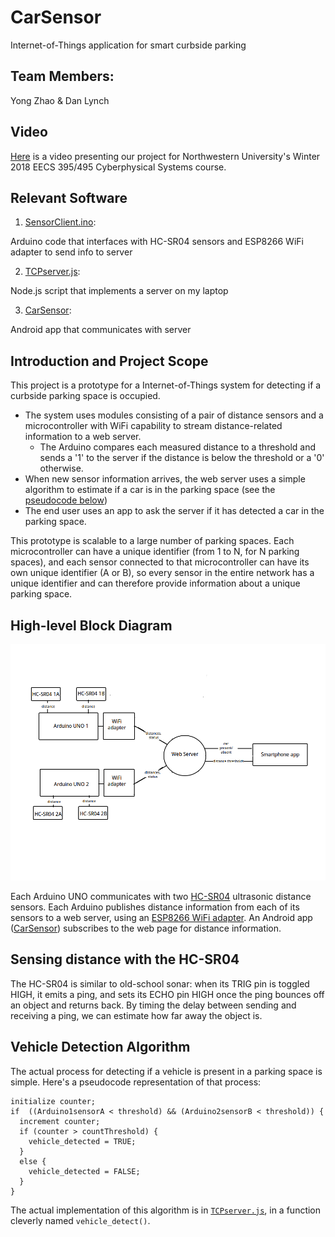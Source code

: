 # CarSensor
Internet-of-Things application for smart curbside parking

## Team Members:
Yong Zhao & Dan Lynch

## Video
[Here](https://drive.google.com/open?id=10gCUmPxxRAiL0CyJT1cxcISW5HzXR3Ov) is a video presenting our project for Northwestern University's Winter 2018 EECS 395/495 Cyberphysical Systems course.

## Relevant Software

1. [SensorClient.ino](/SensorClient/SensorClient.ino):

  Arduino code that interfaces with HC-SR04 sensors and ESP8266 WiFi adapter to send info to server

2. [TCPserver.js](/NodeJS/TCPserver.js):

  Node.js script that implements a server on my laptop

3. [CarSensor](/CarSensor):

  Android app that communicates with server

## Introduction and Project Scope
This project is a prototype for a Internet-of-Things system for detecting if a curbside parking space is occupied.
* The system uses modules consisting of a pair of distance sensors and a microcontroller with WiFi capability to stream distance-related information to a web server.
  * The Arduino compares each measured distance to a threshold and sends a '1' to the server if the distance is below the threshold or a '0' otherwise.
* When new sensor information arrives, the web server uses a simple algorithm to estimate if a car is in the parking space (see the [pseudocode below](#vehicle-detection-algorithm))
* The end user uses an app to ask the server if it has detected a car in the parking space.

This prototype is scalable to a large number of parking spaces. Each microcontroller can have a unique identifier (from 1 to N, for N parking spaces), and each sensor connected to that microcontroller can have its own unique identifier (A or B), so every sensor in the entire network has a unique identifier and can therefore provide information about a unique parking space.

## High-level Block Diagram
![block_diagram_0](/images/block_diagram_0.png)

Each Arduino UNO communicates with two [HC-SR04](https://github.com/sparkfun/HC-SR04_UltrasonicSensor) ultrasonic distance sensors. Each Arduino publishes distance information from each of its sensors  to a web server, using an [ESP8266 WiFi adapter](https://www.sparkfun.com/products/13287). An Android app ([CarSensor](/CarSensor)) subscribes to the web page for distance information.

## Sensing distance with the HC-SR04
The HC-SR04 is similar to old-school sonar: when its TRIG pin is toggled HIGH, it emits a ping, and sets its ECHO pin HIGH once the ping bounces off an object and returns back. By timing the delay between sending and receiving a ping, we can estimate how far away the object is.

## Vehicle Detection Algorithm
The actual process for detecting if a vehicle is present in a parking space is simple. Here's a pseudocode representation of that process:

```
initialize counter;
if  ((Arduino1sensorA < threshold) && (Arduino2sensorB < threshold)) {
  increment counter;
  if (counter > countThreshold) {
    vehicle_detected = TRUE;
  }
  else {
    vehicle_detected = FALSE;
  }
}
```
The actual implementation of this algorithm is in [`TCPserver.js`](/NodeJS/TCPserver.js), in a function cleverly named `vehicle_detect()`.
